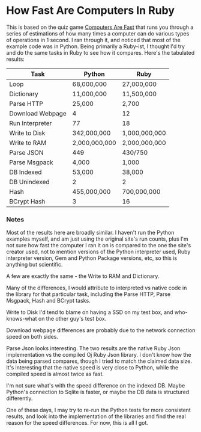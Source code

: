 # How Fast Are Computers In Ruby #

This is based on the quiz game [Computers Are Fast](https://computers-are-fast.github.io/) that runs you through a series of estimations of how many times a computer can do various types of operations in 1 second. I ran through it, and noticed that most of the example code was in Python. Being primarily a Ruby-ist, I thought I'd try and do the same tasks in Ruby to see how it compares. Here's the tabulated results:



| Task             | Python        | Ruby          |
| ---------------- | ------------- | ------------- |
| Loop             | 68,000,000    | 27,000,000    |
| Dictionary       | 11,000,000    | 11,500,000    |
| Parse HTTP       | 25,000        | 2,700         |
| Download Webpage | 4             | 12            |
| Run Interpreter  | 77            | 18            |
| Write to Disk    | 342,000,000   | 1,000,000,000 |
| Write to RAM     | 2,000,000,000 | 2,000,000,000 |
| Parse JSON       | 449           | 430/750       |
| Parse Msgpack    | 4,000         | 1,000         |
| DB Indexed       | 53,000        | 38,000        |
| DB Unindexed     | 2             | 2             |
| Hash             | 455,000,000   | 700,000,000   |
| BCrypt Hash      | 3             | 16            |

### Notes ###

Most of the results here are broadly similar. I haven't run the Python examples myself, and am just using the original site's run counts, plus I'm not sure how fast the computer I ran it on is compared to the one the site's creator used, not to mention versions of the Python interpreter used, Ruby interpreter version, Gem and Python Package versions, etc, so this is anything but scientific.

A few are exactly the same - the Write to RAM and Dictionary.

Many of the differences, I would attribute to interpreted vs native code in the library for that particular task, including the Parse HTTP, Parse Msgpack, Hash and BCrypt tasks.

Write to Disk I'd tend to blame on having a SSD on my test box, and who-knows-what on the other guy's test box.

Download webpage differences are probably due to the network connection speed on both sides.

Parse Json looks interesting. The two results are the native Ruby Json implementation vs the compiled Oj Ruby Json library. I don't know how the data being parsed compares, though I tried to match the claimed data size. It's interesting that the native speed is very close to Python, while the compiled speed is almost twice as fast.

I'm not sure what's with the speed difference on the indexed DB. Maybe Python's connection to Sqlite is faster, or maybe the DB data is structured differently.

One of these days, I may try to re-run the Python tests for more consistent results, and look into the implementation of the libraries and find the real reason for the speed differences. For now, this is all I got.
